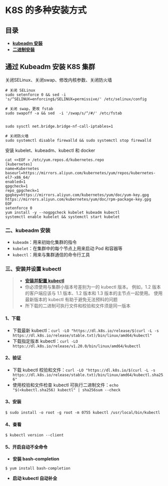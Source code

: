 # K8S 的多种安装方式

## 目录

* **[kubeadm 安装](kubeadm-安装)**
* **[二进制安装](#二进制安装)**



## 通过 Kubeadm 安装 K8S 集群

关闭SELinux、关闭swap、修改内核参数、关闭防火墙

``` shell
# 关闭 SELinux
sudo setenforce 0 && sed -i 's/^SELINUX=enforcing$/SELINUX=permissive/' /etc/selinux/config

# 关闭 swap，更改 fstab
sudo swapoff -a && sed  -i '/swap/s/^/#/' /etc/fstab


sudo sysctl net.bridge.bridge-nf-call-iptables=1

# 关闭防火墙
sudo systemctl disable firewalld && sudo systemctl stop firewalld
```

安装 kubelet、kubeadm、kubectl 和 docker

``` shell
cat <<EOF > /etc/yum.repos.d/kubernetes.repo
[kubernetes]
name=Kubernetes
baseurl=https://mirrors.aliyun.com/kubernetes/yum/repos/kubernetes-el7-x86_64/
enabled=1
gpgcheck=1
repo_gpgcheck=1
gpgkey=https://mirrors.aliyun.com/kubernetes/yum/doc/yum-key.gpg https://mirrors.aliyun.com/kubernetes/yum/doc/rpm-package-key.gpg
EOF
setenforce 0
yum install -y --nogpgcheck kubelet kubeadm kubectl
systemctl enable kubelet && systemctl start kubelet
```



### 二、kubeadm 安装



* `kubeadm`：用来初始化集群的指令
* `kubelet`：在集群中的每个节点上用来启动 Pod 和容器等
* `kubectl`：用来与集群通信的命令行工具



### 三、安装并设置 kubectl

> * **[安装并配置 kubectl](https://kubernetes.io/zh/docs/tasks/tools/install-kubectl/)**
> * 你必须使用与集群小版本号差别为一的 kubectl 版本。 例如，1.2 版本的客户端应该与 1.1 版本、1.2 版本和 1.3 版本的主节点一起使用。 使用最新版本的 kubectl 有助于避免无法预料的问题
> * 所下载的二进制可执行文件和校验和文件须是同一版本

#### 1、下载

* 下载最新 kubectl：`curl -LO "https://dl.k8s.io/release/$(curl -L -s https://dl.k8s.io/release/stable.txt)/bin/linux/amd64/kubectl"`
* 下载指定版本 kubectl：`curl -LO https://dl.k8s.io/release/v1.20.0/bin/linux/amd64/kubectl`

#### 2、验证

* 下载 kubectl 校验和文件：`curl -LO "https://dl.k8s.io/$(curl -L -s https://dl.k8s.io/release/stable.txt)/bin/linux/amd64/kubectl.sha256"`
* 使用校验和文件检查 kubectl 可执行二进制文件：`echo "$(<kubectl.sha256) kubectl" | sha256sum --check`

#### 3、安装

``` shell
$ sudo install -o root -g root -m 0755 kubectl /usr/local/bin/kubectl
```

#### 4、查看

```` shell
$ kubectl version --client
````

#### 5、开启自动不全命令

* **安装 bash-completion**

``` shell
$ yum install bash-completion

```

*  **启动 kubectl 自动补全**

